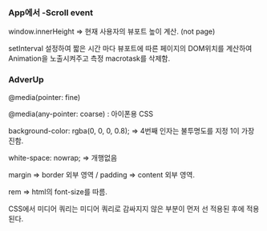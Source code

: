 ### App에서 -Scroll event

window.innerHeight => 현재 사용자의 뷰포트 높이 계산. (not page)



setInterval 설정하여 짧은 시간 마다 뷰포트에 따른 페이지의 DOM위치를 계산하여 Animation을 노출시켜주고 측정 macrotask를 삭제함.



### AdverUp

@media(pointer: fine)

@media(any-pointer: coarse) : 아이폰용 CSS



background-color: rgba(0, 0, 0, 0.8); => 4번째 인자는 불투명도를 지정  1이 가장 진함.



white-space: nowrap; => 개행없음

margin => border 외부 영역 / padding => content 외부 영역.

rem => html의 font-size를 따름.



CSS에서 미디어 쿼리는 미디어 쿼리로 감싸지지 않은 부분이 먼저 선 적용된 후에 적용된다.





